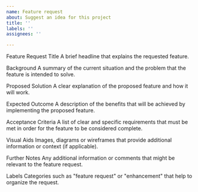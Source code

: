 ```yaml
---
name: Feature request
about: Suggest an idea for this project
title: ''
labels: ''
assignees: ''

---
```


Feature Request Title
A brief headline that explains the requested feature.

Background
A summary of the current situation and the problem that the feature is intended to solve.

Proposed Solution
A clear explanation of the proposed feature and how it will work.

Expected Outcome
A description of the benefits that will be achieved by implementing the proposed feature.

Acceptance Criteria
A list of clear and specific requirements that must be met in order for the feature to be considered complete.

Visual Aids
Images, diagrams or wireframes that provide additional information or context (if applicable).

Further Notes
Any additional information or comments that might be relevant to the feature request.

Labels
Categories such as "feature request" or "enhancement" that help to organize the request.
